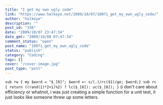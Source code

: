 ```yaml
---
title: "I get my own ugly code"
link: "https://www.halkeye.net/2009/10/07/1007i_get_my_own_ugly_code/"
author: "halkeye"
description: ""
post_id: "336"
date: "2009/10/07 23:47:34"
date_gmt: "2009/10/08 07:47:34"
comment_status: "open"
post_name: "1007i_get_my_own_ugly_code"
status: "publish"
category: "Coding"
tags: []
cover: "/cover-image.jpg"
post_type: "post"
---
```


` sub rw { my $word = "$_[0]"; $word =~ s/(.)/rc($1)/ge; $word;} sub rc { return ((rand(1)*2+1)%2) ? lc($_[0]): uc($_[0]); } ` (i don't care about efficiency or whatnot, i was just creating a simple function for a unit test, it just looks like someone threw up some letters.